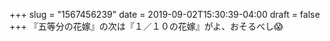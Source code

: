 +++
slug = "1567456239"
date = 2019-09-02T15:30:39-04:00
draft = false
+++
『五等分の花嫁』の次は『１／１０の花嫁』がよ、おそるべし😱
